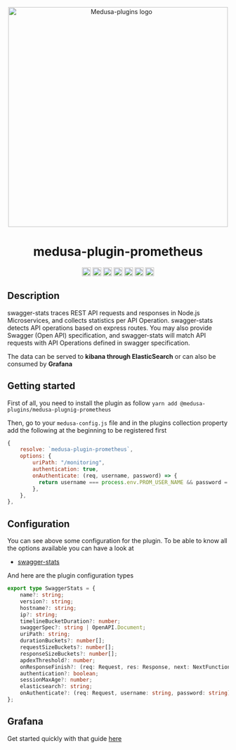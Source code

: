 <p align="center">
  <img src="https://github.com/adrien2p/medusa-plugins/blob/assets/assets/**medusa-plugin-prometheus**.png?raw=true" alt="Medusa-plugins logo" width="500" height="auto" />
</p>

<h1 align="center">medusa-plugin-prometheus</h1>

<p align="center">
	<a href="https://www.npmjs.com/package/medusa-plugin-prometheus"><img alt="NPM Version" src="https://img.shields.io/npm/v/medusa-plugin-prometheus.svg" height="20"/></a>
	<a href="https://github.com/adrien2p/medusa-plugins/graphs/contributors"><img alt="Contributors" src="https://img.shields.io/github/contributors/adrien2p/medusa-plugins.svg" height="20"/></a>
	<a href="https://github.com/adrien2p/awesome-medusajs"><img alt="Awesome medusajs" src="https://awesome.re/badge.svg" height="20"/></a>
	<a href="https://twitter.com/intent/tweet?text=Check%20this%20out!%20The%20new%20medusa%sentry%20plugin&url=https://github.com/adrien2p/medusa-plugins/tree/main/packages/medusa-plugin-prometheus"><img alt="Twitter" src="https://badgen.net/badge/icon/twitter?icon=twitter&label=Share%20it%20on" height="20"/></a>
	<a href="https://discord.gg/xpCwq3Kfn8"><img alt="Discord" src="https://img.shields.io/badge/chat-on%20discord-7289DA.svg" height="20"/></a>
	<a href="https://github.com/adrien2p/medusa-plugins/commits/main"><img alt="Activity" src="https://img.shields.io/github/commit-activity/m/adrien2p/medusa-plugins?style=flat" height="20"/></a>
	<a href="https://github.com/adrien2p/medusa-plugins/issues"><img alt="Issues" src="https://img.shields.io/github/issues/adrien2p/medusa-plugins?style=flat" height="20"/></a>
</p>

## Description

swagger-stats traces REST API requests and responses in Node.js Microservices, and collects statistics per API Operation. swagger-stats detects API operations based on express routes. You may also provide Swagger (Open API) specification, and swagger-stats will match API requests with API Operations defined in swagger specification.

The data can be served to **kibana through ElasticSearch** or can also be consumed by **Grafana**

## Getting started

First of all, you need to install the plugin as follow `yarn add @medusa-plugins/medusa-plugnig-prometheus`

Then, go to your `medusa-config.js` file and in the plugins collection property add the following at the beginning to be registered first
```javascript
{
    resolve: `medusa-plugin-prometheus`,
    options: {
        uriPath: "/monitoring",
        authentication: true,
        onAuthenticate: (req, username, password) => {
          return username === process.env.PROM_USER_NAME && password = process.env.PROM_USER_PASS 
        },
    },
},
```

## Configuration

You can see above some configuration for the plugin. To be able to know all the options available
you can have a look at
- [swagger-stats](https://swaggerstats.io/guide/conf.html#options)

And here are the plugin configuration types
```typescript
export type SwaggerStats = {
    name?: string;
    version?: string;
    hostname?: string;
    ip?: string;
    timelineBucketDuration?: number;
    swaggerSpec?: string | OpenAPI.Document;
    uriPath: string;
    durationBuckets?: number[];
    requestSizeBuckets?: number[];
    responseSizeBuckets?: number[];
    apdexThreshold?: number;
    onResponseFinish?: (req: Request, res: Response, next: NextFunction) => void | Promise<void>;
    authentication?: boolean;
    sessionMaxAge?: number;
    elasticsearch?: string;
    onAuthenticate?: (req: Request, username: string, password: string) => boolean | Promise<boolean>;
};

```

## Grafana

Get started quickly with that guide [here](https://prometheus.io/docs/visualization/grafana/)